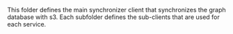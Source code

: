 This folder defines the main synchronizer client that synchronizes the graph database with s3. Each subfolder defines the sub-clients that are used for each service.